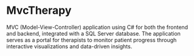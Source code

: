# MvcTherapy

MVC (Model-View-Controller) application using C# for both the frontend and backend, integrated with a SQL Server database. The application serves as a portal for therapists to monitor patient progress through interactive visualizations and data-driven insights.
